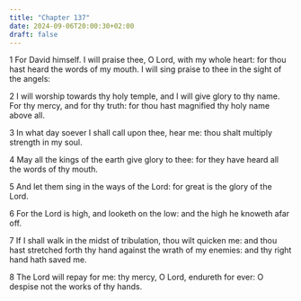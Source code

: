 ```yaml
---
title: "Chapter 137"
date: 2024-09-06T20:00:30+02:00
draft: false
---
```



1 For David himself. I will praise thee, O Lord, with my whole heart: for thou hast heard the words of my mouth. I will sing praise to thee in the sight of the angels:

2 I will worship towards thy holy temple, and I will give glory to thy name. For thy mercy, and for thy truth: for thou hast magnified thy holy name above all.

3 In what day soever I shall call upon thee, hear me: thou shalt multiply strength in my soul.

4 May all the kings of the earth give glory to thee: for they have heard all the words of thy mouth.

5 And let them sing in the ways of the Lord: for great is the glory of the Lord.

6 For the Lord is high, and looketh on the low: and the high he knoweth afar off.

7 If I shall walk in the midst of tribulation, thou wilt quicken me: and thou hast stretched forth thy hand against the wrath of my enemies: and thy right hand hath saved me.

8 The Lord will repay for me: thy mercy, O Lord, endureth for ever: O despise not the works of thy hands.

